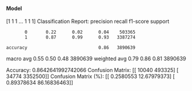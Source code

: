 #### Model
[1 1 1 ... 1 1 1]
Classification Report:
              precision    recall  f1-score   support

           0       0.22      0.02      0.04    503365
           1       0.87      0.99      0.93   3387274

    accuracy                           0.86   3890639
   macro avg       0.55      0.50      0.48   3890639
weighted avg       0.79      0.86      0.81   3890639

Accuracy: 0.8642641992742066
Confusion Matrix:
[[  10040  493325]
 [  34774 3352500]]
Confusion Matrix (%):
[[ 0.2580553  12.67979373]
 [ 0.89378634 86.16836463]]
